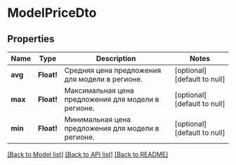 # ModelPriceDto

## Properties
Name | Type | Description | Notes
------------ | ------------- | ------------- | -------------
**avg** | **Float!** | Средняя цена предложения для модели в регионе. | [optional] [default to null]
**max** | **Float!** | Максимальная цена предложения для модели в регионе. | [optional] [default to null]
**min** | **Float!** | Минимальная цена предложения для модели в регионе. | [optional] [default to null]

[[Back to Model list]](../README.md#documentation-for-models) [[Back to API list]](../README.md#documentation-for-api-endpoints) [[Back to README]](../README.md)


